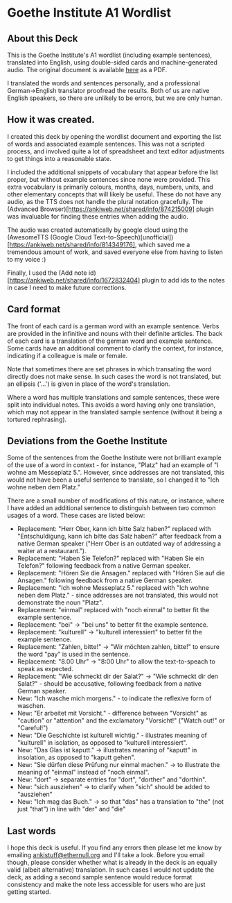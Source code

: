 # Goethe Institute A1 Wordlist

## About this Deck

This is the Goethe Institute's A1 wordlist (including example sentences), translated into English, using double-sided cards and machine-generated audio.
The original document is available [here](https://www.goethe.de/pro/relaunch/prf/de/A1_SD1_Wortliste_02.pdf) as a PDF.

I translated the words and sentences personally, and a professional German->English translator proofread the results.
Both of us are native English speakers, so there are unlikely to be errors, but we are only human.


## How it was created.

I created this deck by opening the wordlist document and exporting the list of words and associated example sentences.
This was not a scripted process, and involved quite a lot of spreadsheet and text editor adjustments to get things into a reasonable state.

I included the additional snippets of vocabulary that appear before the list proper, but without example sentences since none were provided.
This extra vocabulary is primarily colours, months, days, numbers, units, and other elementary concepts that will likely be useful.
These do not have any audio, as the TTS does not handle the plural notation gracefully.
The (Advanced Browser)[https://ankiweb.net/shared/info/874215009] plugin was invaluable for finding these entries when adding the audio.

The audio was created automatically by google cloud using the (AwesomeTTS \(Google Cloud Text-to-Speech\)\[unofficial\])[https://ankiweb.net/shared/info/814349176], which saved me a tremendous amount of work, and saved everyone else from having to listen to my voice :)

Finally, I used the (Add note id)[https://ankiweb.net/shared/info/1672832404] plugin to add ids to the notes in case I need to make future corrections.


## Card format

The front of each card is a german word with an example sentence.
Verbs are provided in the infinitive and nouns with their definite articles.
The back of each card is a translation of the german word and example sentence.
Some cards have an additional comment to clarify the context, for instance, indicating if a colleague is male or female.

Note that sometimes there are set phrases in which transating the word directly does not make sense.
In such cases the word is not translated, but an ellipsis ('...') is given in place of the word's translation.

Where a word has multiple translations and sample sentences, these were split into individual notes.
This avoids a word having only one translation, which may not appear in the translated sample sentence (without it being a tortured rephrasing).




## Deviations from the Goethe Institute

Some of the sentences from the Goethe Institute were not brilliant example of the use of a word in context - for instance, "Platz" had an example of "I wohne am Messeplatz 5.".
However, since addresses are not translated, this would not have been a useful sentence to translate, so I changed it to "Ich wohne neben dem Platz."

There are a small number of modifications of this nature, or instance, where I have added an additional sentence to distinguish between two common usages of a word.
These cases are listed below:

* Replacement: "Herr Ober, kann ich bitte Salz haben?" replaced with "Entschuldigung, kann ich bitte das Salz haben?" after feedback from a native German speaker ("Herr Ober is an outdated way of addressing a waiter at a restaurant.").
* Replacement: "Haben Sie Telefon?" replaced with "Haben Sie ein Telefon?" following feedback from a native German speaker.
* Replacement: "Hören Sie die Ansagen." replaced with "Hören Sie auf die Ansagen." following feedback from a native German speaker.
* Replacement: "Ich wohne Messeplatz 5." replaced with "Ich wohne neben dem Platz." - since addresses are not translated, this would not demonstrate the noun "Platz".
* Replacement: "einmal" replaced with "noch einmal" to better fit the example sentence.
* Replacement: "bei" -> "bei uns" to better fit the example sentence.
* Replacement: "kulturell" -> "kulturell interessiert" to better fit the example sentence.
* Replacement: "Zahlen, bitte!" -> "Wir möchten zahlen, bitte!" to ensure the word "pay" is used in the sentence.
* Replacement: "8.00 Uhr" -> "8:00 Uhr" to allow the text-to-speach to speak as expected.
* Replacement: "Wie schmeckt dir der Salat?" -> "Wie schmeckt dir den Salat?" - should be accusative, following feedback from a native German speaker.
* New: "Ich wasche mich morgens." - to indicate the reflexive form of waschen.
* New: "Er arbeitet mit Vorsicht." - difference between "Vorsicht" as "caution" or "attention" and the exclamatory "Vorsicht!" ("Watch out!" or "Careful!")
* New: "Die Geschichte ist kulturell wichtig." - illustrates meaning of "kulturell" in isolation, as opposed to "kulturell interessiert".
* New: "Das Glas ist kaputt." -> illustrates meaning of "kaputt" in insolation, as opposed to "kaputt gehen".
* New: "Sie dürfen diese Prüfung nur einmal machen." -> to illustrate the meaning of "einmal" instead of "noch einmal".
* New: "dort" -> separate entries for "dort", "dorther" and "dorthin".
* New: "sich ausziehen" -> to clarify when "sich" should be added to "ausziehen"
* New: "Ich mag das Buch." -> so that "das" has a translation to "the" (not just "that") in line with "der" and "die"


## Last words

I hope this deck is useful. If you find any errors then please let me know by emailing ankistuff@ethernull.org and I'll take a look.
Before you email though, please consider whether what is already in the deck is an equally valid (albeit alternative) translation.
In such cases I would not update the deck, as adding a second sample sentence would reduce format consistency and make the note less accessible for users who are just getting started.

